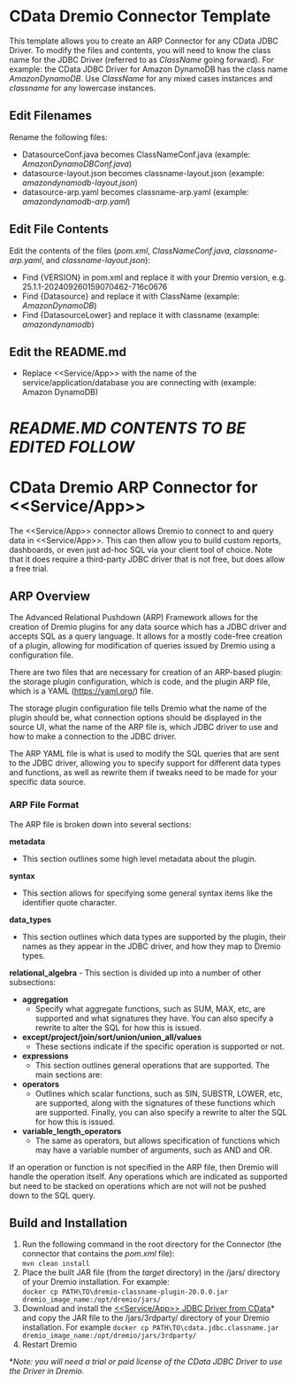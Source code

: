 # CData Dremio Connector Template

This template allows you to create an ARP Connector for any CData JDBC Driver. To modify the files and contents, you will need to know the class name for the JDBC Driver (referred to as *ClassName* going forward). For example: the CData JDBC Driver for Amazon DynamoDB has the class name *AmazonDynamoDB*. Use *ClassName* for any mixed cases instances and *classname* for any lowercase instances.

## Edit Filenames

Rename the following files:

* DatasourceConf.java becomes ClassNameConf.java (example: *AmazonDynamoDBConf.java*)
* datasource-layout.json becomes classname-layout.json (example: *amazondynamodb-layout.json*)
* datasource-arp.yaml becomes classname-arp.yaml (example: *amazondynamodb-arp.yaml*)

## Edit File Contents

Edit the contents of the files (*pom.xml*, *ClassNameConf.java*, *classname-arp.yaml*, and *classname-layout.json*):

* Find {VERSION} in pom.xml and replace it with your Dremio version, e.g. 25.1.1-202409260159070462-716c0676
* Find {Datasource} and replace it with ClassName (example: *AmazonDynamoDB*)
* Find {DatasourceLower} and replace it with classname (example: *amazondynamodb*)

## Edit the README.md

* Replace <<Service/App>> with the name of the service/application/database you are connecting with (example: Amazon DynamoDB)

# *README.MD CONTENTS TO BE EDITED FOLLOW*

# CData Dremio ARP Connector for <<Service/App>>

The <<Service/App>> connector allows Dremio to connect to and query data in <<Service/App>>. This can then allow you to build custom reports, dashboards, or even just ad-hoc SQL via your client tool of choice. Note that it does require a third-party JDBC driver that is not free, but does allow a free trial.

## ARP Overview

The Advanced Relational Pushdown (ARP) Framework allows for the creation of Dremio plugins for any data source which has a JDBC driver and accepts SQL as a query language. It allows for a mostly code-free creation of a plugin, allowing for modification of queries issued by Dremio using a configuration file.

There are two files that are necessary for creation of an ARP-based plugin: the storage plugin configuration, which is code, and the plugin ARP file, which is a YAML (https://yaml.org/) file.

The storage plugin configuration file tells Dremio what the name of the plugin should be, what connection options should be displayed in the source UI, what the name of the ARP file is, which JDBC driver to use and how to make a connection to the JDBC driver.

The ARP YAML file is what is used to modify the SQL queries that are sent to the JDBC driver, allowing you to specify support for different data types and functions, as well as rewrite them if tweaks need to be made for your specific data source.

### ARP File Format

The ARP file is broken down into several sections:

**metadata**

* This section outlines some high level metadata about the plugin.

**syntax**

* This section allows for specifying some general syntax items like the identifier quote character.

**data_types**

* This section outlines which data types are supported by the plugin, their names as they appear in the JDBC driver, and how they map to Dremio types.

**relational_algebra** - This section is divided up into a number of other subsections:

* **aggregation**
    * Specify what aggregate functions, such as SUM, MAX, etc, are supported and what signatures they have. You can also specify a rewrite to alter the SQL for how this is issued.
 * **except/project/join/sort/union/union_all/values**
    * These sections indicate if the specific operation is supported or not.
 * **expressions**
    * This section outlines general operations that are supported. The main sections are:
 * **operators**
    * Outlines which scalar functions, such as SIN, SUBSTR, LOWER, etc, are supported, along with the signatures of these functions which are supported. Finally, you can also specify a rewrite to alter the SQL for how this is issued.
 * **variable_length_operators**
    * The same as operators, but allows specification of functions which may have a variable number of arguments, such as AND and OR.

If an operation or function is not specified in the ARP file, then Dremio will handle the operation itself. Any operations which are indicated as supported but need to be stacked on operations which are not will not be pushed down to the SQL query.

## Build and Installation

1. Run the following command in the root directory for the Connector (the connector that contains the *pom.xml* file):  
`mvn clean install`
3. Place the built JAR file (from the *target* directory) in the /jars/ directory of your Dremio installation. For example:  
`docker cp PATH\TO\dremio-classname-plugin-20.0.0.jar dremio_image_name:/opt/dremio/jars/`
3. Download and install the [<<Service/App>> JDBC Driver from CData](https://www.cdata.com/jdbc/download/)* and copy the JAR file to the /jars/3rdparty/ directory of your Dremio installation. For example
`docker cp PATH\TO\cdata.jdbc.classname.jar dremio_image_name:/opt/dremio/jars/3rdparty/`
4. Restart Dremio

**Note: you will need a trial or paid license of the CData JDBC Driver to use the Driver in Dremio.*
